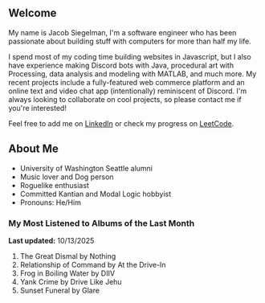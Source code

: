 
## Welcome
My name is Jacob Siegelman, I'm a software engineer who has been passionate about building stuff with computers for more than half my life.

I spend most of my coding time building websites in Javascript, but I also have experience making Discord bots with Java, procedural art with Processing, data analysis and modeling with MATLAB, and much more. My recent projects include a fully-featured web commerce platform and an online text and video chat app (intentionally) reminiscent of Discord. I'm always looking to collaborate on cool projects, so please contact me if you're interested!

Feel free to add me on [LinkedIn](https://www.linkedin.com/in/jacob-siegelman/) or check my progress on [LeetCode](https://leetcode.com/jsiegelman/).

## About Me
- University of Washington Seattle alumni
- Music lover and Dog person
- Roguelike enthusiast
- Committed Kantian and Modal Logic hobbyist
- Pronouns: He/Him

### My Most Listened to Albums of the Last Month
**Last updated:** 10/13/2025 <!-- lfm -->   
1. <!-- lfm -->The Great Dismal by Nothing  
2. <!-- lfm -->Relationship of Command by At the Drive-In  
3. <!-- lfm -->Frog in Boiling Water by DIIV  
4. <!-- lfm -->Yank Crime by Drive Like Jehu  
5. <!-- lfm -->Sunset Funeral by Glare  
